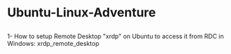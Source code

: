# Ubuntu-Linux-Adventure

## 

1- How to setup Remote Desktop "xrdp" on Ubuntu to access it from RDC in Windows: xrdp_remote_desktop
